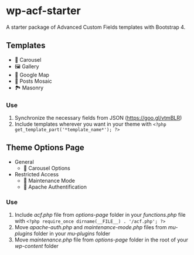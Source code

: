 # wp-acf-starter
A starter package of Advanced Custom Fields templates with Bootstrap 4.

## Templates
- 🎠 Carousel
- 🖼️ Gallery
- 📍 Google Map
- 📝 Posts Mosaic
- 🏞 Masonry

### Use
1. Synchronize the necessary fields from JSON (https://goo.gl/vtmBLR)
2. Include templates wherever you want in your theme with `<?php get_template_part('*template_name*'); ?>`

## Theme Options Page
- General
  - 🎠 Carousel Options
- Restricted Access
  - 🚧 Maintenance Mode
  - 🤠 Apache Authentification

### Use
1. Include *acf.php* file from *options-page* folder in your *functions.php* file with `<?php require_once dirname(__FILE__) . '/acf.php'; ?>`
2. Move *apache-auth.php* and *maintenance-mode.php* files from *mu-plugins* folder in your *mu-plugins* folder
3. Move *maintenance.php* file from *options-page* folder in the root of your *wp-content* folder
